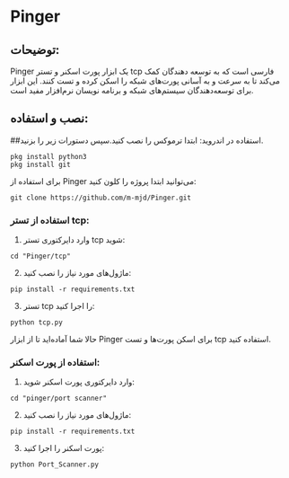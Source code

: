 
# Pinger

## توضیحات:

Pinger یک ابزار پورت اسکنر و تستر tcp فارسی است که به توسعه دهندگان کمک می‌کند تا به سرعت و به آسانی پورت‌های شبکه را اسکن کرده و تست کنند. این ابزار برای توسعه‌دهندگان سیستم‌های شبکه و برنامه نویسان نرم‌افزار مفید است.

## نصب و استفاده:

##استفاده در اندروید:
ابتدا ترموکس را نصب کنید.سپس دستورات زیر را بزنید.

```shell
pkg install python3
pkg install git
```


برای استفاده از Pinger می‌توانید ابتدا پروژه را کلون کنید:

```shell
git clone https://github.com/m-mjd/Pinger.git
```


### استفاده از تستر tcp:

1. وارد دایرکتوری تستر tcp شوید:

```shell
cd "Pinger/tcp"
```

2. ماژول‌های مورد نیاز را نصب کنید:

```shell
pip install -r requirements.txt
```

3. تستر tcp را اجرا کنید:

```shell
python tcp.py
```

حالا شما آماده‌اید تا از ابزار Pinger برای اسکن پورت‌ها و تست tcp استفاده کنید.



### استفاده از پورت اسکنر:

1. وارد دایرکتوری پورت اسکنر شوید:

```shell
cd "pinger/port scanner"
```

2. ماژول‌های مورد نیاز را نصب کنید:

```shell
pip install -r requirements.txt
```

3. پورت اسکنر را اجرا کنید:

```shell
python Port_Scanner.py
```

```
